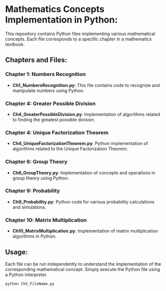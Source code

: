 # Mathematics Concepts Implementation in Python:

This repository contains Python files implementing various mathematical concepts. Each file corresponds to a specific chapter in a mathematics textbook.

## Chapters and Files:

### Chapter 1: Numbers Recognition

- **Ch1_NumbersRecognition.py**: This file contains code to recognize and manipulate numbers using Python.

### Chapter 4: Greater Possible Division

- **Ch4_GreaterPossibleDivision.py**: Implementation of algorithms related to finding the greatest possible division.

### Chapter 4: Unique Factorization Theorem

- **Ch4_UniqueFactorizationTheorem.py**: Python implementation of algorithms related to the Unique Factorization Theorem.

### Chapter 6: Group Theory

- **Ch6_GroupTheory.py**: Implementation of concepts and operations in group theory using Python.

### Chapter 9: Probability

- **Ch9_Probability.py**: Python code for various probability calculations and simulations.

### Chapter 10: Matrix Multiplication

- **Ch10_MatrixMultiplication.py**: Implementation of matrix multiplication algorithms in Python.

## Usage:

Each file can be run independently to understand the implementation of the corresponding mathematical concept. Simply execute the Python file using a Python interpreter.

```bash
python ChX_FileName.py
```
